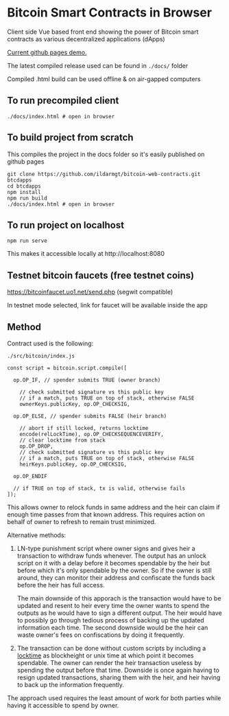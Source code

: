 # Bitcoin Smart Contracts in Browser

Client side Vue based front end showing the power of Bitcoin smart contracts as various decentralized applications (dApps)

[Current github pages demo.](https://ildarmgt.github.io/bitcoin-web-contracts/)

The latest compiled release used can be found in `./docs/` folder

Compiled .html build can be used offline & on air-gapped computers

## To run precompiled client
```
./docs/index.html # open in browser
```

## To build project from scratch

This compiles the project in the docs folder so it's easily published on github pages

```
git clone https://github.com/ildarmgt/bitcoin-web-contracts.git btcdapps
cd btcdapps
npm install
npm run build
./docs/index.html # open in browser
```

## To run project on localhost

```
npm run serve
```
This makes it accessible locally at http://localhost:8080

## Testnet bitcoin faucets (free testnet coins)

https://bitcoinfaucet.uo1.net/send.php (segwit compatible)

In testnet mode selected, link for faucet will be available inside the app

## Method

Contract used is the following:

 `./src/bitcoin/index.js`
```
const script = bitcoin.script.compile([

  op.OP_IF, // spender submits TRUE (owner branch)

    // check submitted signature vs this public key
    // if a match, puts TRUE on top of stack, otherwise FALSE
    ownerKeys.publicKey, op.OP_CHECKSIG,

  op.OP_ELSE, // spender submits FALSE (heir branch)

    // abort if still locked, returns locktime
    encode(relLockTime), op.OP_CHECKSEQUENCEVERIFY,
    // clear locktime from stack
    op.OP_DROP,
    // check submitted signature vs this public key
    // if a match, puts TRUE on top of stack, otherwise FALSE
    heirKeys.publicKey, op.OP_CHECKSIG,

  op.OP_ENDIF

  // if TRUE on top of stack, tx is valid, otherwise fails
]);
```

This allows owner to relock funds in same address and the heir can claim if enough time passes from that known address. This requires action on behalf of owner to refresh to remain trust minimized.

Alternative methods:

1. LN-type punishment script where owner signs and gives heir a transaction to withdraw funds whenever. The output has an unlock script on it with a delay before it becomes spendable by the heir but before which it's only spendable by the owner. So if the owner is still around, they can monitor their address and confiscate the funds back before the heir has full access.

    The main downside of this apporach is the transaction would have to be updated and resent to heir every time the owner wants to spend the outputs as he would have to sign a different output. The heir would have to possibly go through tedious process of backing up the updated information each time. The second downside would be the heir can waste owner's fees on confiscations by doing it frequently.

2. The transaction can be done without custom scripts by including a [locktime](https://bitcoin.org/en/transactions-guide#locktime-and-sequence-number) as blockheight or unix time at which point it becomes spendable. The owner can render the heir transaction useless by spending the output before that time. Downside is once again having to resign updated transactions, sharing them with the heir, and heir having to back up the information frequently.

The approach used requires the least amount of work for both parties while having it accessible to spend by owner.
